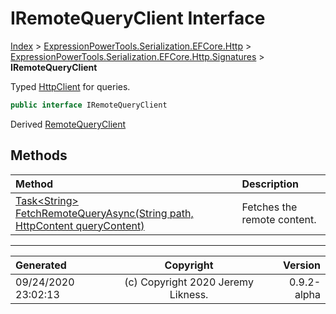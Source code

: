 ﻿# IRemoteQueryClient Interface

[Index](../index.md) > [ExpressionPowerTools.Serialization.EFCore.Http](ExpressionPowerTools.Serialization.EFCore.Http.a.md) > [ExpressionPowerTools.Serialization.EFCore.Http.Signatures](ExpressionPowerTools.Serialization.EFCore.Http.Signatures.n.md) > **IRemoteQueryClient**

Typed [HttpClient](https://docs.microsoft.com/dotnet/api/system.net.http.httpclient) for queries.

```csharp
public interface IRemoteQueryClient
```

Derived  [RemoteQueryClient](ExpressionPowerTools.Serialization.EFCore.Http.Transport.RemoteQueryClient.cs.md) 

## Methods

| Method | Description |
| :-- | :-- |
| [Task&lt;String> FetchRemoteQueryAsync(String path, HttpContent queryContent)](ExpressionPowerTools.Serialization.EFCore.Http.Signatures.IRemoteQueryClient.FetchRemoteQueryAsync.m.md) | Fetches the remote content. |

---

| Generated | Copyright | Version |
| :-- | :-: | --: |
| 09/24/2020 23:02:13 | (c) Copyright 2020 Jeremy Likness. | 0.9.2-alpha |
